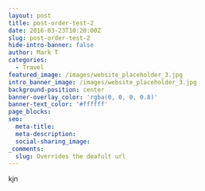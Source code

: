 ```yaml
---
layout: post
title: post-order-test-2
date: 2016-03-23T10:20:00Z
slug: post-order-test-2
hide-intro-banner: false
author: Mark T
categories:
  - Travel
featured_image: /images/website_placeholder_3.jpg
intro_banner_image: /images/website_placeholder_3.jpg
background-position: center
banner-overlay_color: 'rgba(0, 0, 0, 0.8)'
banner-text_color: '#ffffff'
page_blocks:
seo:
  meta-title:
  meta-description:
  social-sharing_image:
_comments:
  slug: Overrides the deafult url
---
```


kjn

